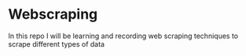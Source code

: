 # Webscraping
In this repo I will be learning and recording web scraping techniques to scrape different types of data
